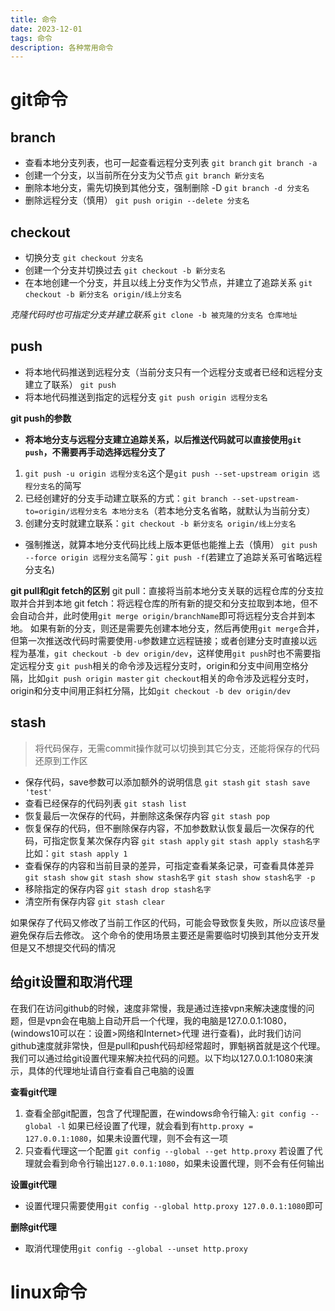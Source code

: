 ```yaml
---
title: 命令
date: 2023-12-01
tags: 命令
description: 各种常用命令
---
```

# git命令

## branch
* 查看本地分支列表，也可一起查看远程分支列表
`git branch`
`git branch -a`
* 创建一个分支，以当前所在分支为父节点
`git branch 新分支名`
* 删除本地分支，需先切换到其他分支，强制删除 -D
`git branch -d 分支名`
* 删除远程分支（慎用）
`git push origin --delete 分支名`

## checkout
* 切换分支
`git checkout 分支名`
* 创建一个分支并切换过去
`git checkout -b 新分支名`
* 在本地创建一个分支，并且以线上分支作为父节点，并建立了追踪关系
`git checkout -b 新分支名 origin/线上分支名`

*克隆代码时也可指定分支并建立联系*
`git clone -b 被克隆的分支名 仓库地址`

## push
* 将本地代码推送到远程分支（当前分支只有一个远程分支或者已经和远程分支建立了联系）
`git push`
* 将本地代码推送到指定的远程分支
`git push origin 远程分支名`

**git push的参数**

* **将本地分支与远程分支建立追踪关系，以后推送代码就可以直接使用`git push`，不需要再手动选择远程分支了**
1. `git push -u origin 远程分支名`这个是`git push --set-upstream origin 远程分支名`的简写
2. 已经创建好的分支手动建立联系的方式：`git branch --set-upstream-to=origin/远程分支名 本地分支名`（若本地分支名省略，就默认为当前分支）
3. 创建分支时就建立联系：`git checkout -b 新分支名 origin/线上分支名`

* 强制推送，就算本地分支代码比线上版本更低也能推上去（慎用）
`git push --force origin 远程分支名`简写：`git push -f`(若建立了追踪关系可省略远程分支名)

**git pull和git fetch的区别**
git pull：直接将当前本地分支关联的远程仓库的分支拉取并合并到本地
git fetch：将远程仓库的所有新的提交和分支拉取到本地，但不会自动合并，此时使用`git merge origin/branchName`即可将远程分支合并到本地。
如果有新的分支，则还是需要先创建本地分支，然后再使用`git merge`合并，但第一次推送改代码时需要使用`-u`参数建立远程链接；或者创建分支时直接以远程为基准，`git checkout -b dev origin/dev`，这样使用`git push`时也不需要指定远程分支
`git push`相关的命令涉及远程分支时，origin和分支中间用空格分隔，比如`git push origin master`
`git checkout`相关的命令涉及远程分支时，origin和分支中间用正斜杠分隔，比如`git checkout -b dev origin/dev`

## stash
> 将代码保存，无需commit操作就可以切换到其它分支，还能将保存的代码还原到工作区

* 保存代码，save参数可以添加额外的说明信息
`git stash`
`git stash save 'test'`
* 查看已经保存的代码列表
`git stash list`
* 恢复最后一次保存的代码，并删除这条保存内容
`git stash pop`
* 恢复保存的代码，但不删除保存内容，不加参数默认恢复最后一次保存的代码，可指定恢复某次保存内容
`git stash apply`
`git stash apply stash名字`比如：`git stash apply 1`
* 查看保存的内容和当前目录的差异，可指定查看某条记录，可查看具体差异
`git stash show`
`git stash show stash名字`
`git stash show stash名字 -p`
* 移除指定的保存内容
`git stash drop stash名字`
* 清空所有保存内容
`git stash clear`

如果保存了代码又修改了当前工作区的代码，可能会导致恢复失败，所以应该尽量避免保存后去修改。
这个命令的使用场景主要还是需要临时切换到其他分支开发但是又不想提交代码的情况

## 给git设置和取消代理
在我们在访问github的时候，速度非常慢，我是通过连接vpn来解决速度慢的问题，但是vpn会在电脑上自动开启一个代理，我的电脑是127.0.0.1:1080，(windows10可以在：设置>网络和Internet>代理 进行查看)，此时我们访问github速度就非常快，但是pull和push代码却经常超时，罪魁祸首就是这个代理。我们可以通过给git设置代理来解决拉代码的问题。以下均以127.0.0.1:1080来演示，具体的代理地址请自行查看自己电脑的设置

**查看git代理**
1. 查看全部git配置，包含了代理配置，在windows命令行输入:
`git config --global -l`
如果已经设置了代理，就会看到有`http.proxy = 127.0.0.1:1080`，如果未设置代理，则不会有这一项
1. 只查看代理这一个配置
`git config --global --get http.proxy`
若设置了代理就会看到命令行输出`127.0.0.1:1080`，如果未设置代理，则不会有任何输出

**设置git代理**
* 设置代理只需要使用`git config --global http.proxy 127.0.0.1:1080`即可

**删除git代理**
* 取消代理使用`git config --global --unset http.proxy`

# linux命令
